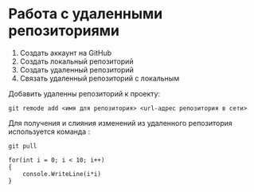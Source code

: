 # Работа с удаленными репозиториями
1. Создать аккаунт на GitHub
2. Создать локальный репозиторий
3. Создать удаленный репозиторий 
4. Связать удаленный репозиторий с локальным

Добавить удаленны репозиторий к проекту:
```
git remode add <имя для репозитория> <url-адрес репозитория в сети>
```
Для получения и слияния изменений из удаленного репозитория используется команда :
```
git pull
```
```
for(int i = 0; i < 10; i++)
{
    console.WriteLine(i*i)
}
```